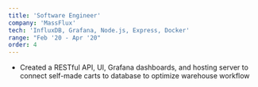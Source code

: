 ```yaml
---
title: 'Software Engineer'
company: 'MassFlux'
tech: 'InfluxDB, Grafana, Node.js, Express, Docker'
range: "Feb '20 - Apr '20"
order: 4
---
```


- Created a RESTful API, UI, Grafana dashboards, and hosting server to connect self-made carts to database to optimize warehouse workflow
